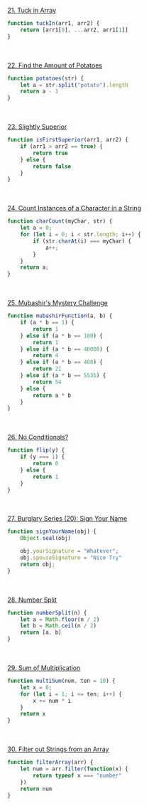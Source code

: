 <a href="https://edabit.com/challenge/7ysTEDruHz2prcJQ9">21. Tuck in Array</a>

```js
function tuckIn(arr1, arr2) {
    return [arr1[0], ...arr2, arr1[1]]
}
```
<br><br>
<a href="https://edabit.com/challenge/u6iaymtE4eYXQ2ZWR">22. Find the Amount of Potatoes</a>

```js
function potatoes(str) {
    let a = str.split("potato").length
    return a - 1
}
```
<br><br>
<a href="https://edabit.com/challenge/xtHTBXjumRg5AhsT5">23. Slightly Superior</a>

```js
function isFirstSuperior(arr1, arr2) {
    if (arr1 > arr2 == true) {
        return true
    } else {
        return false
    }
}
```
<br><br>
<a href="https://edabit.com/challenge/kbFhwaDyrd79JrgeB">24. Count Instances of a Character in a String</a>

```js
function charCount(myChar, str) {
    let a = 0;
    for (let i = 0; i < str.length; i++) {
        if (str.charAt(i) === myChar) {
            a++;
        }
    }
    return a;
}
```
<br><br>
<a href="https://edabit.com/challenge/7CWbYfRji9yhna9tf">25. Mubashir's Mystery Challenge</a>

```js
function mubashirFunction(a, b) {
    if (a * b == 1) {
        return 1
    } else if (a * b == 100) {
        return 1
    } else if (a * b == 40000) {
        return 4
    } else if (a * b == 408) {
        return 21
    } else if (a * b == 5535) {
        return 54
    } else {
        return a * b
    }
}
```
<br><br>
<a href="https://edabit.com/challenge/WjXHgXLAvMxNvD6h2">26. No Conditionals?</a>

```js
function flip(y) {
    if (y === 1) {
        return 0
    } else {
        return 1
    }
}
```
<br><br>
<a href="https://edabit.com/challenge/xRcgQHtfLbxomYb33">27. Burglary Series (20): Sign Your Name</a>

```js
function signYourName(obj) {
    Object.seal(obj)

    obj.yourSignature = "Whatever";
    obj.spouseSignature = "Nice Try"
    return obj;
}
```
<br><br>
<a href="https://edabit.com/challenge/xsi99TwpGyFC8KS6d">28. Number Split</a>

```js
function numberSplit(n) {
    let a = Math.floor(n / 2)
    let b = Math.ceil(n / 2)
    return [a, b]
}
```
<br><br>
<a href="https://edabit.com/challenge/W8R9CPBThreBBXYLS">29. Sum of Multiplication</a>

```js
function multiSum(num, ten = 10) {
    let x = 0;
    for (let i = 1; i <= ten; i++) {
        x += num * i
    }
    return x
}
```
<br><br>
<a href="https://edabit.com/challenge/b2NdDSdkjqFnCTfS8">30. Filter out Strings from an Array</a>

```js
function filterArray(arr) {
    let num = arr.filter(function(x) {
        return typeof x === "number"
    })
    return num
}
```
